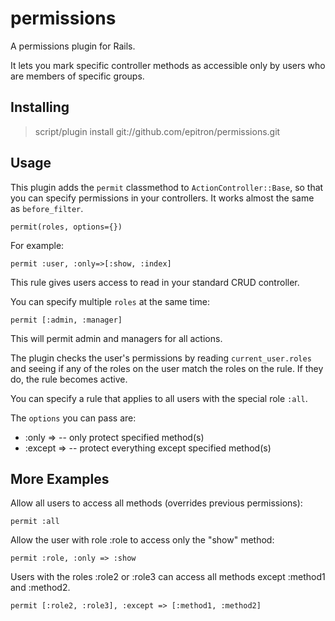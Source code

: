# permissions

A permissions plugin for Rails.

It lets you mark specific controller methods as accessible only by users
who are members of specific groups.

## Installing

> script/plugin install git://github.com/epitron/permissions.git

## Usage

This plugin adds the `permit` classmethod to `ActionController::Base`, so that you can
specify permissions in your controllers. It works almost the same as `before_filter`.

    permit(roles, options={})

For example:

    permit :user, :only=>[:show, :index]
    
This rule gives users access to read in your standard CRUD controller.

You can specify multiple `roles` at the same time:

    permit [:admin, :manager]
    
This will permit admin and managers for all actions.

The plugin checks the user's permissions by reading `current_user.roles`
and seeing if any of the roles on the user match the roles on the rule.
If they do, the rule becomes active.

You can specify a rule that applies to all users with the special role `:all`.
  
The `options` you can pass are:

* :only => <symbol or array of symbols> -- only protect specified method(s)
* :except => <symbol or array of symbols> -- protect everything except specified method(s)

## More Examples

Allow all users to access all methods (overrides previous permissions):

    permit :all

Allow the user with role :role to access only the "show" method:

    permit :role, :only => :show
  
Users with the roles :role2 or :role3 can access all methods except
:method1 and :method2.
  
    permit [:role2, :role3], :except => [:method1, :method2]

